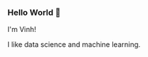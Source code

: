 <!-- <h1 align="center">
  Hi I'm Vinh! <img src="https://raw.githubusercontent.com/ABSphreak/ABSphreak/master/gifs/Hi.gif" width="30px">
</h1>
-->

<!-- <p align="center">I like data science and machine learning</p> -->

<!-- <p align="center">
  <img src="/img/spongebob.gif">
</p> -->

<!-- <p align="center">
  <img align="center" height="200" src="https://github-readme-stats.vercel.app/api?username=Quang-Vinh&show_icons=true&theme=nord&count_private=true">
  <img align="center" height="200" src="https://github-readme-stats.vercel.app/api/top-langs/?username=Quang-Vinh&hide=html,MATLAB&theme=nord">
</p> -->

### Hello World 👋

I'm Vinh! 

I like data science and machine learning.
